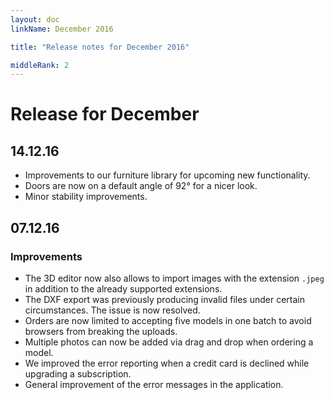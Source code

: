 ```yaml
---
layout: doc
linkName: December 2016

title: "Release notes for December 2016"

middleRank: 2
---
```

# Release for December

## 14.12.16

* Improvements to our furniture library for upcoming new functionality.
* Doors are now on a default angle of 92° for a nicer look.
* Minor stability improvements.

## 07.12.16

### Improvements

* The 3D editor now also allows to import images with the extension `.jpeg` in addition to the already supported extensions.
* The DXF export was previously producing invalid files under certain circumstances. The issue is now resolved.
* Orders are now limited to accepting five models in one batch to avoid browsers from breaking the uploads.
* Multiple photos can now be added via drag and drop when ordering a model.
* We improved the error reporting when a credit card is declined while upgrading a subscription.
* General improvement of the error messages in the application.
